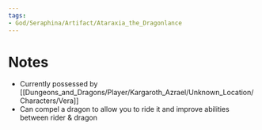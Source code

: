 ```yaml
---
tags:
- God/Seraphina/Artifact/Ataraxia_the_Dragonlance
---
```


# Notes
- Currently possessed by [[Dungeons_and_Dragons/Player/Kargaroth_Azrael/Unknown_Location/Characters/Vera]]
- Can compel a dragon to allow you to ride it and improve abilities between rider & dragon
